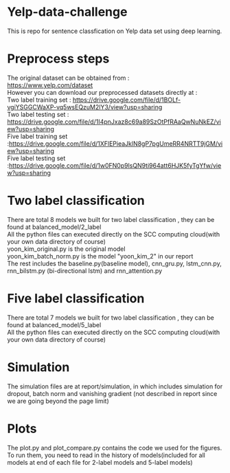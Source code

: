 # Yelp-data-challenge
This is repo for sentence classfication on Yelp data set using deep learning.

# Preprocess steps
The original dataset can be obtained from : <br/>
https://www.yelp.com/dataset <br/>
However you can download our preprocessed datasets directly at : <br/>
Two label training set : https://drive.google.com/file/d/1BOLf-vgiYSGGCWaXP-vq5wsEQzuM2lY3/view?usp=sharing <br/>
Two label testing set : https://drive.google.com/file/d/1I4pnJxaz8c69a89SzOtPfRAaQwNuNkEZ/view?usp=sharing <br/>
Five label training set :https://drive.google.com/file/d/1XFlEPieaJklN8gP7pgUmeRR4NRTT9jGM/view?usp=sharing <br/>
Five label testing set :https://drive.google.com/file/d/1w0FN0p9lsQN9ti964att6HJK5fyTgYfw/view?usp=sharing <br/>

# Two label classification 
There are total 8 models we built for two label classification , they can be found at balanced_model/2_label <br/>
All the python files can executed directly on the SCC computing cloud(with your own data directory of course) <br/>
yoon_kim_original.py is the original model <br/>
yoon_kim_batch_norm.py is the model "yoon_kim_2" in our report <br/>
The rest includes the baseline.py(baseline model), cnn_gru.py, lstm_cnn.py, rnn_bilstm.py (bi-directional lstm) and rnn_attention.py <br/>

# Five label classification 
There are total 7 models we built for two label classification , they can be found at balanced_model/5_label <br/>
All the python files can executed directly on the SCC computing cloud(with your own data directory of course) <br/>
# Simulation
The simulation files are at report/simulation, in which includes simulation for dropout, batch norm and vanishing gradient (not described in report since we are going beyond the page limit)
# Plots
The plot.py and plot_compare.py contains the code we used for the figures. To run them, you need to read in  the history of models(included for all models at end of each file for 2-label models and 5-label models) 
